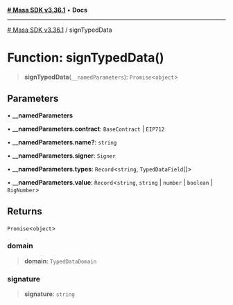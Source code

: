 [**# Masa SDK v3.36.1**](../README.md) • **Docs**

***

[# Masa SDK v3.36.1](../globals.md) / signTypedData

# Function: signTypedData()

> **signTypedData**(`__namedParameters`): `Promise`\<`object`\>

## Parameters

• **\_\_namedParameters**

• **\_\_namedParameters.contract**: `BaseContract` \| `EIP712`

• **\_\_namedParameters.name?**: `string`

• **\_\_namedParameters.signer**: `Signer`

• **\_\_namedParameters.types**: `Record`\<`string`, `TypedDataField`[]\>

• **\_\_namedParameters.value**: `Record`\<`string`, `string` \| `number` \| `boolean` \| `BigNumber`\>

## Returns

`Promise`\<`object`\>

### domain

> **domain**: `TypedDataDomain`

### signature

> **signature**: `string`
